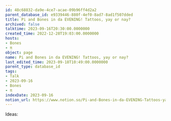 ```yaml
---
id: 48c68832-da9e-4ce7-acae-09b96ff4d2a2
parent_database_id: e9339446-880f-4ef0-8ad7-8ad1f507dded
title: Pi and Bones in da EVENING! Tattoos, yay or nay?
archived: false
talktime: 2023-09-16T20:30:00.0000000
created_time: 2022-12-28T19:03:00.0000000
hosts:
- Bones
- π
object: page
name: Pi and Bones in da EVENING! Tattoos, yay or nay?
last_edited_time: 2023-09-18T10:49:00.0000000
parent_type: database_id
tags:
- Talk
- 2023-09-16
- Bones
- π
indexDate: 2023-09-16
notion_url: https://www.notion.so/Pi-and-Bones-in-da-EVENING-Tattoos-yay-or-nay-48c68832da9e4ce7acae09b96ff4d2a2
---
```


Ideas:
























